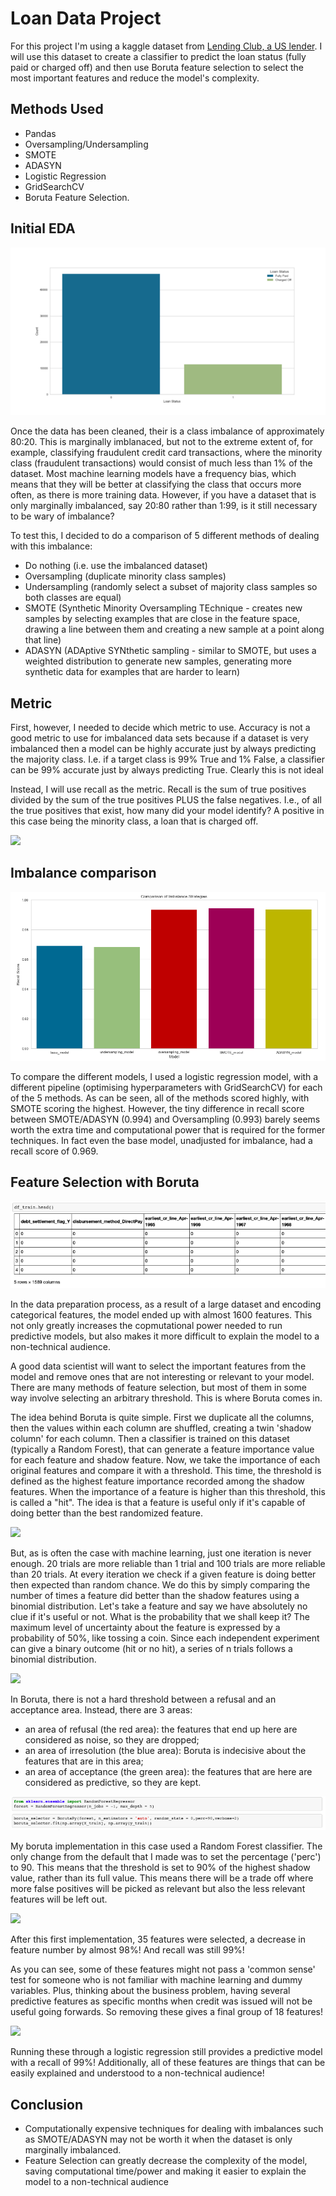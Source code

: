 # Loan Data Project

For this project I'm using a kaggle dataset from [Lending Club, a US lender](https://www.kaggle.com/wendykan/lending-club-loan-data). I will use this dataset to create a classifier to predict the loan status (fully paid or charged off) and then use Boruta feature selection to select the most important features and reduce the model's complexity.

## Methods Used
- Pandas
- Oversampling/Undersampling
- SMOTE
- ADASYN
- Logistic Regression
- GridSearchCV
- Boruta Feature Selection. 

## Initial EDA

<p align="left">
  <img src="https://github.com/joekryan/loan_data_project/blob/master/images/loan_status.png">
</p>

Once the data has been cleaned, their is a class imbalance of approximately 80:20. This is marginally imblanaced, but not to the extreme extent of, for example, classifying fraudulent credit card transactions, where the minority class (fraudulent transactions) would consist of much less than 1% of the dataset. Most machine learning models have a frequency bias, which means that they will be better at classifying the class that occurs more often, as there is more training data. However, if you have a dataset that is only marginally imbalanced, say 20:80 rather than 1:99, is it still necessary to be wary of imbalance?

To test this, I decided to do a comparison of 5 different methods of dealing with this imbalance:

- Do nothing (i.e. use the imbalanced dataset)
- Oversampling (duplicate minority class samples)
- Undersampling (randomly select a subset of majority class samples so both classes are equal)
- SMOTE (Synthetic Minority Oversampling TEchnique - creates new samples by selecting examples that are close in the feature space, drawing a line between them and creating a new sample at a point along that line)
- ADASYN (ADAptive SYNthetic sampling - similar to SMOTE, but uses a weighted distribution to generate new samples, generating more synthetic data for examples that are harder to learn)

## Metric

First, however, I needed to decide which metric to use. Accuracy is not a good metric to use for imbalanced data sets because if a dataset is very imbalanced then a model can be highly accurate just by always predicting the majority class. I.e. if a target class is 99% True and 1% False, a classifier can be 99% accurate just by always predicting True. Clearly this is not ideal

Instead, I will use recall as the metric. Recall is the sum of true positives divided by the sum of the true positives PLUS the false negatives. I.e., of all the true positives that exist, how many did your model identify? A positive in this case being the minority class, a loan that is charged off.

<p align="left">
  <img src="https://miro.medium.com/max/700/1*1f0Rw_N_1Dp3aZwPyGUNpA.png">
</p>

## Imbalance comparison

<p align="left">
  <img src="https://github.com/joekryan/loan_data_project/blob/master/images/imbalance.png">
</p>

To compare the different models, I used a logistic regression model, with a different pipeline (optimising hyperparameters with GridSearchCV) for each of the 5 methods. As can be seen, all of the methods scored highly, with SMOTE scoring the highest. However, the tiny difference in recall score between SMOTE/ADASYN (0.994) and Oversampling (0.993) barely seems worth the extra time and computational power that is required for the former techniques. In fact even the base model, unadjusted for imbalance, had a recall score of 0.969.

## Feature Selection with Boruta

<p align="left">
  <img src="https://github.com/joekryan/loan_data_project/blob/master/images/features.png">
</p>

In the data preparation process, as a result of a large dataset and encoding categorical features, the model ended up with almost 1600 features. This not only greatly increases the copmutational power needed to run predictive models, but also makes it more difficult to explain the model to a non-technical audience. 

A good data scientist will want to select the important features from the model and remove ones that are not interesting or relevant to your model. There are many methods of feature selection, but most of them in some way involve selecting an arbitrary threshold. This is where Boruta comes in. 

The idea behind Boruta is quite simple. First we duplicate all the columns, then the values within each column are shuffled, creating a twin 'shadow column' for each column. Then a classifier is trained on this dataset (typically a Random Forest), that can generate a feature importance value for each feature and shadow feature. Now, we take the importance of each original features and compare it with a threshold. This time, the threshold is defined as the highest feature importance recorded among the shadow features. When the importance of a feature is higher than this threshold, this is called a "hit". The idea is that a feature is useful only if it's capable of doing better than the best randomized feature.


<p align="left">
  <img src="https://cdn-images-1.medium.com/max/800/1*xYjfAdGeoOOQNVkPvZvbvw.png">
</p>

But, as is often the case with machine learning, just one iteration is never enough. 20 trials are more reliable than 1 trial and 100 trials are more reliable than 20 trials. At every iteration we check if a given feature is doing better then expected than random chance. We do this by simply comparing the number of times a feature did better than the shadow features using a binomial distribution. Let's take a feature and say we have absolutely no clue if it's useful or not. What is the probability that we shall keep it? The maximum level of uncertainty about the feature is expressed by a probability of 50%, like tossing a coin. Since each independent experiment can give a binary outcome (hit or no hit), a series of n trials follows a binomial distribution.


<p align="left">
  <img src="https://cdn-images-1.medium.com/max/800/1*XMlUyvnqFwaQA8EwFdUnOw.png">
</p>

In Boruta, there is not a hard threshold between a refusal and an acceptance area. Instead, there are 3 areas:

* an area of refusal (the red area): the features that end up here are considered as noise, so they are dropped;
* an area of irresolution (the blue area): Boruta is indecisive about the features that are in this area;
* an area of acceptance (the green area): the features that are here are considered as predictive, so they are kept.

<p align="left">
  <img src="https://github.com/joekryan/loan_data_project/blob/master/images/boruta_forest.png">
</p>

My boruta implementation in this case used a Random Forest classifier. The only change from the default that I made was to set the percentage ('perc') to 90. This means that the threshold is set to 90% of the highest shadow value, rather than its full value. This means there will be a trade off where more false positives will be picked as relevant but also the less relevant features will be left out.

<p align="left">
  <img src="hhttps://github.com/joekryan/loan_data_project/blob/master/images/boruta_features.png">
</p>

After this first implementation, 35 features were selected, a decrease in feature number by almost 98%! And recall was still 99%!

As you can see, some of these features might not pass a 'common sense' test for someone who is not familiar with machine learning and dummy variables. Plus, thinking about the business problem, having several predictive features as specific months when credit was issued will not be useful going forwards. So removing these gives a final group of 18 features!

<p align="left">
  <img src="hhttps://github.com/joekryan/loan_data_project/blob/master/images/features.png">
</p>

Running these through a logistic regression still provides a predictive model with a recall of 99%! Additionally, all of these features are things that can be easily explained and understood to a non-technical audience!

## Conclusion

* Computationally expensive techniques for dealing with imbalances such as SMOTE/ADASYN may not be worth it when the dataset is only marginally imbalanced.
* Feature Selection can greatly decrease the complexity of the model, saving computational time/power and making it easier to explain the model to a non-technical audience

